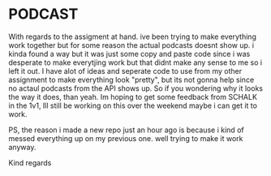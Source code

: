 # PODCAST
 
 With regards to the assigment at hand. ive been trying to make everything work together but for some reason the actual podcasts doesnt show up. i kinda found a way but it was just some copy and paste code since i was desperate to make everytjing work but that didnt make any sense to me so i left it out. I have alot of ideas and seperate code to use from my other assignment to make everything look "pretty", but its not gonna help since no actaul podcasts from the API shows up. So if you wondering why it looks the way it does, than yeah. Im hoping to get some feedback from SCHALK in the 1v1, Ill still be working on this over the weekend maybe i can get it to work.

 PS, the reason i made a new repo just an hour ago is because i kind of messed everything up on my previous one. well trying to make it work anyway. 

 Kind regards